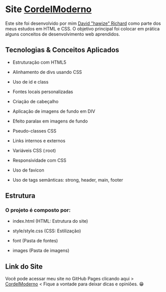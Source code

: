 # Site [CordelModerno](https://davidrichardhw.github.io/CordelModerno/)

Este site foi desenvolvido por mim [David "hawize" Richard](https://github.com/davidrichardhw) como parte dos meus estudos em HTML e CSS. O objetivo principal foi colocar em prática alguns conceitos de desenvolvimento web aprendidos.


## Tecnologias & Conceitos Aplicados

- Estruturação com HTML5

- Alinhamento de divs usando CSS

- Uso de id e class

- Fontes locais personalizadas

- Criação de cabeçalho

- Aplicação de imagens de fundo em DIV

- Efeito paralax em imagens de fundo

- Pseudo-classes CSS 

- Links internos e externos

- Variáveis CSS (:root)

- Responsividade com CSS

- Uso de favicon

- Uso de tags semânticas: strong, header, main, footer


## Estrutura

### O projeto é composto por:

- index.html (HTML: Estrutura do site)

- style/style.css (CSS: Estilização)

- font (Pasta de fontes)

- images (Pasta de imagens)


## Link do Site

Você pode acessar meu site no GitHub Pages clicando aqui > [CordelModerno](https://davidrichardhw.github.io/CordelModerno/) < Fique a vontade para deixar dicas e opiniões. 😁
